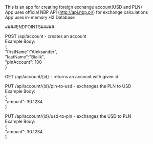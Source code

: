 This is an app for creating foreign exchange account(USD and PLN)\
App uses official NBP API (http://api.nbp.pl/) for exchange calculations\
App uses in-memory H2 Database

####ENDPOINTS#####

POST /api/account - creates an account\
Example Body:\
{\
   "firstName":"Aleksander",\
   "lastName":"Bialik",\
   "plnAccount": 100\
}

GET /api/account/{id} - returns an account with given id

PUT /api/account/{id}/pln-to-usd - exchanges the PLN to USD\
Example Body:\
{\
  "amount": 30.1234\
}

PUT /api/account/{id}/usd-to-pln - exchanges the USD to PLN\
Example Body:\
{\
  "amount": 30.1234\
}
